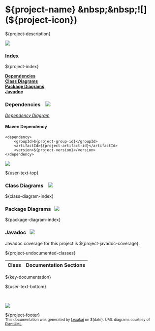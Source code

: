 # ${project-name} &nbsp;&nbsp;![](${project-icon})

${project-description}

![](https://www.kivakit.org/images/horizontal-line.png)

### Index

${project-index}

[**Dependencies**](#dependencies)  
[**Class Diagrams**](#class-diagrams)  
[**Package Diagrams**](#package-diagrams)  
[**Javadoc**](#javadoc)

### Dependencies &nbsp;&nbsp; ![](https://www.kivakit.org/images/dependencies-40.png)

[*Dependency Diagram*](documentation/diagrams/dependencies.svg)

#### Maven Dependency

    <dependency>
        <groupId>${project-group-id}</groupId>
        <artifactId>${project-artifact-id}</artifactId>
        <version>${project-version}</version>
    </dependency>

![](https://www.kivakit.org/images/horizontal-line.png)

[//]: # (start-user-text)

${user-text-top}

[//]: # (end-user-text)

### Class Diagrams &nbsp; &nbsp;![](https://www.kivakit.org/images/diagram-48.png)

${class-diagram-index}

### Package Diagrams &nbsp;&nbsp;![](https://www.kivakit.org/images/box-40.png)

${package-diagram-index}

### Javadoc &nbsp;&nbsp;![](https://www.kivakit.org/images/books-40.png)

Javadoc coverage for this project is ${project-javadoc-coverage}.

${project-undocumented-classes}

| Class | Documentation Sections |
|---|---|
${key-documentation}

[//]: # (start-user-text)

${user-text-bottom}

[//]: # (end-user-text)

<br/>

![](https://www.kivakit.org/images/horizontal-line.png)

${project-footer}  
<sub>This documentation was generated by [Lexakai](https://github.com/Telenav/lexakai) on ${date}. UML diagrams courtesy
of [PlantUML](http://plantuml.com).</sub>


